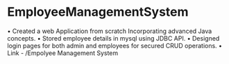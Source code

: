 # EmployeeManagementSystem
• Created a web Application from scratch Incorporating advanced Java
concepts.
• Stored employee details in mysql using JDBC API.
• Designed login pages for both admin and employees for secured CRUD
operations.
• Link - /Empolyee Management System
